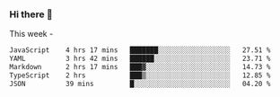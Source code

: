 ### Hi there 👋

This week - 
<!--START_SECTION:waka-->

```txt
JavaScript    4 hrs 17 mins   ███████░░░░░░░░░░░░░░░░░░   27.51 %
YAML          3 hrs 42 mins   ██████░░░░░░░░░░░░░░░░░░░   23.71 %
Markdown      2 hrs 17 mins   ███▓░░░░░░░░░░░░░░░░░░░░░   14.73 %
TypeScript    2 hrs           ███▒░░░░░░░░░░░░░░░░░░░░░   12.85 %
JSON          39 mins         █░░░░░░░░░░░░░░░░░░░░░░░░   04.20 %
```

<!--END_SECTION:waka-->
<!--
**Boombag0607/Boombag0607** is a ✨ _special_ ✨ repository because its `README.md` (this file) appears on your GitHub profile.

Here are some ideas to get you started:

- 🔭 I’m currently working on ...
- 🌱 I’m currently learning ...
- 👯 I’m looking to collaborate on ...
- 🤔 I’m looking for help with ...
- 💬 Ask me about ...
- 📫 How to reach me: ...
- 😄 Pronouns: ...
- ⚡ Fun fact: ...
-->
